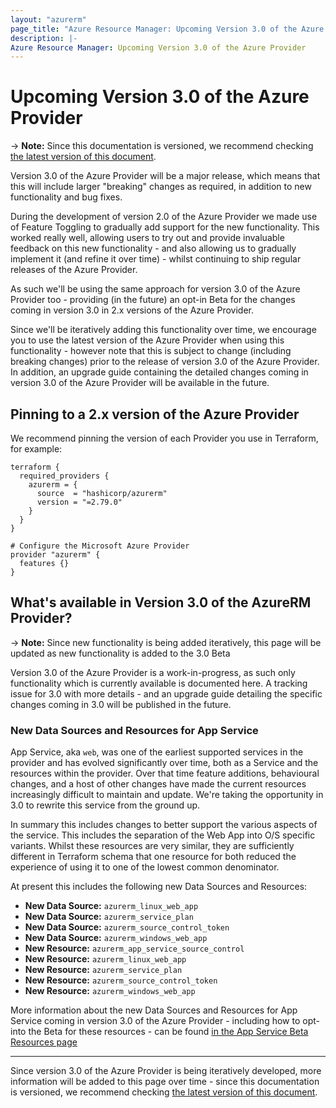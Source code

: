 ```yaml
---
layout: "azurerm"
page_title: "Azure Resource Manager: Upcoming Version 3.0 of the Azure Provider"
description: |-
Azure Resource Manager: Upcoming Version 3.0 of the Azure Provider
---
```


# Upcoming Version 3.0 of the Azure Provider

-> **Note:** Since this documentation is versioned, we recommend checking [the latest version of this document](https://registry.terraform.io/providers/hashicorp/azurerm/latest/docs/guides/3.0-overview).

Version 3.0 of the Azure Provider will be a major release, which means that this will include larger "breaking" changes as required, in addition to new functionality and bug fixes.

During the development of version 2.0 of the Azure Provider we made use of Feature Toggling to gradually add support for the new functionality. This worked really well, allowing users to try out and provide invaluable feedback on this new functionality - and also allowing us to gradually implement it (and refine it over time) - whilst continuing to ship regular releases of the Azure Provider.

As such we'll be using the same approach for version 3.0 of the Azure Provider too - providing (in the future) an opt-in Beta for the changes coming in version 3.0 in 2.x versions of the Azure Provider.

Since we'll be iteratively adding this functionality over time, we encourage you to use the latest version of the Azure Provider when using this functionality - however note that this is subject to change (including breaking changes) prior to the release of version 3.0 of the Azure Provider. In addition, an upgrade guide containing the detailed changes coming in version 3.0 of the Azure Provider will be available in the future.

## Pinning to a 2.x version of the Azure Provider

We recommend pinning the version of each Provider you use in Terraform, for example:

```hcl
terraform {
  required_providers {
    azurerm = {
      source  = "hashicorp/azurerm"
      version = "=2.79.0"
    }
  }
}

# Configure the Microsoft Azure Provider
provider "azurerm" {
  features {}
}
```

## What's available in Version 3.0 of the AzureRM Provider?

-> **Note:** Since new functionality is being added iteratively, this page will be updated as new functionality is added to the 3.0 Beta

Version 3.0 of the Azure Provider is a work-in-progress, as such only functionality which is currently available is documented here. A tracking issue for 3.0 with more details - and an upgrade guide detailing the specific changes coming in 3.0 will be published in the future.


### New Data Sources and Resources for App Service

App Service, aka `web`, was one of the earliest supported services in the provider and has evolved significantly over time, both as a Service and the resources within the provider. Over that time feature additions, behavioural changes, and a host of other changes have made the current resources increasingly difficult to maintain and update. We're taking the opportunity in 3.0 to rewrite this service from the ground up.

In summary this includes changes to better support the various aspects of the service. This includes the separation of the Web App into O/S specific variants. Whilst these resources are very similar, they are sufficiently different in Terraform schema that one resource for both reduced the experience of using it to one of the lowest common denominator.

At present this includes the following new Data Sources and Resources:

* **New Data Source:** `azurerm_linux_web_app`
* **New Data Source:** `azurerm_service_plan`
* **New Data Source:** `azurerm_source_control_token`
* **New Data Source:** `azurerm_windows_web_app`
* **New Resource:** `azurerm_app_service_source_control`
* **New Resource:** `azurerm_linux_web_app`
* **New Resource:** `azurerm_service_plan`
* **New Resource:** `azurerm_source_control_token`
* **New Resource:** `azurerm_windows_web_app`

More information about the new Data Sources and Resources for App Service coming in version 3.0 of the Azure Provider - including how to opt-into the Beta for these resources - can be found [in the App Service Beta Resources page](3.0-app-service-beta.html)

---

Since version 3.0 of the Azure Provider is being iteratively developed, more information will be added to this page over time - since this documentation is versioned, we recommend checking [the latest version of this document](https://registry.terraform.io/providers/hashicorp/azurerm/latest/docs/guides/3.0-overview).
